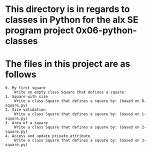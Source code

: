 # This directory is in regards to classes in Python for the alx SE program project 0x06-python-classes

# The files in this project are as follows

    0. My first square 
        Write an empty class Square that defines a square:
    1. Square with size
        Write a class Square that defines a square by: (based on 0-square.py)
    2. Size validation 
        Write a class Square that defines a square by: (based on 1-square.py)
    3. Area of a square 
        Write a class Square that defines a square by: (based on 2-square.py)
    4. Access and update private attribute 
        Write a class Square that defines a square by: (based on 3-square.py)